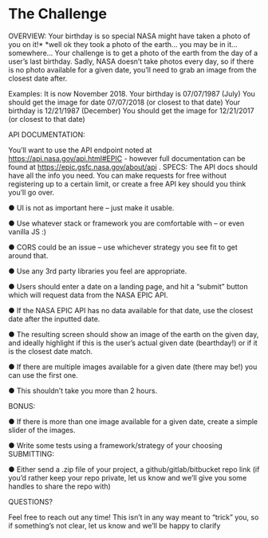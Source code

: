 # The Challenge

OVERVIEW: Your birthday is so special NASA might have taken a photo of you on it!* *well ok
they took a photo of the earth... you may be in it... somewhere...
Your challenge is to get a photo of the earth from the day of a user’s last birthday. Sadly, NASA
doesn’t take photos every day, so if there is no photo available for a given date, you’ll need to
grab an image from the closest date after.


Examples:
It is now November 2018.
Your birthday is 07/07/1987 (July)
You should get the image for date 07/07/2018 (or closest to that date)
Your birthday is 12/21/1987 (December)
You should get the image for 12/21/2017 (or closest to that date)


API DOCUMENTATION:

You’ll want to use the API endpoint noted at https://api.nasa.gov/api.html#EPIC - however full
documentation can be found at https://epic.gsfc.nasa.gov/about/api .
SPECS: The API docs should have all the info you need. You can make requests for free
without registering up to a certain limit, or create a free API key should you think you’ll go over.

● UI is not as important here – just make it usable.

● Use whatever stack or framework you are comfortable with – or even vanilla JS :)

● CORS could be an issue – use whichever strategy you see fit to get around that.

● Use any 3rd party libraries you feel are appropriate.

● Users should enter a date on a landing page, and hit a “submit” button which will request
data from the NASA EPIC API.

● If the NASA EPIC API has no data available for that date, use the closest date after the
inputted date.

● The resulting screen should show an image of the earth on the given day, and ideally
highlight if this is the user’s actual given date (bearthday!) or if it is the closest date
match.

● If there are multiple images available for a given date (there may be!) you can use the
first one.

● This shouldn’t take you more than 2 hours.


BONUS:

● If there is more than one image available for a given date, create a simple slider of the
images.

● Write some tests using a framework/strategy of your choosing
SUBMITTING:

● Either send a .zip file of your project, a github/gitlab/bitbucket repo link (if you’d rather
keep your repo private, let us know and we’ll give you some handles to share the repo
with)


QUESTIONS?

Feel free to reach out any time! This isn’t in any way meant to “trick” you, so if something’s not
clear, let us know and we’ll be happy to clarify
